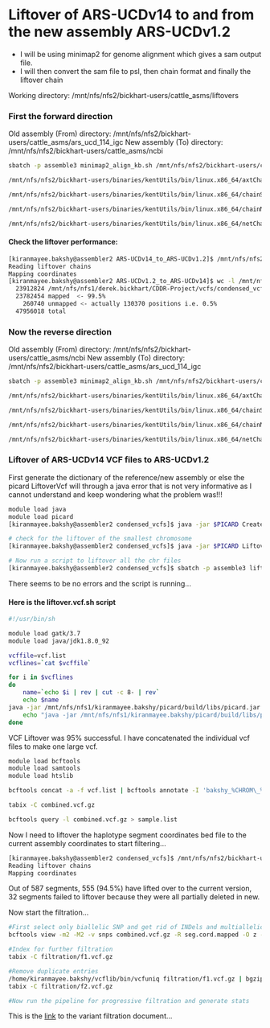 # Liftover of ARS-UCDv14 to and from the new assembly ARS-UCDv1.2 

  * I will be using minimap2 for genome alignment which gives a sam output file. 
  * I will then convert the sam file to psl, then chain format and finally the liftover chain

Working directory: /mnt/nfs/nfs2/bickhart-users/cattle_asms/liftovers

### First the forward direction
Old assembly (From) directory: /mnt/nfs/nfs2/bickhart-users/cattle_asms/ars_ucd_114_igc
New assembly (To) directory: /mnt/nfs/nfs2/bickhart-users/cattle_asms/ncbi

```bash
sbatch -p assemble3 minimap2_align_kb.sh /mnt/nfs/nfs2/bickhart-users/cattle_asms/ars_ucd_114_igc/ARS-UCD1.0.14.clean.wIGCHaps.fasta.mmi /mnt/nfs/nfs2/bickhart-users/cattle_asms/ncbi/ARS-UCD1.2.PlusY.fa

/mnt/nfs/nfs2/bickhart-users/binaries/kentUtils/bin/linux.x86_64/axtChain -linearGap=medium -psl liftovers/ARS-UCDv14_to_ARS-UCDv1.2.psl /mnt/nfs/nfs2/bickhart-users/cattle_asms/ars_ucd_114_igc/ARS-UCD1.0.14.clean.wIGCHaps.fasta.2bit /mnt/nfs/nfs2/bickhart-users/cattle_asms/ncbi/ARS-UCD1.2.PlusY.fa.2bit liftovers/ARS-UCDv14_to_ARS-UCDv1.2.chain

/mnt/nfs/nfs2/bickhart-users/binaries/kentUtils/bin/linux.x86_64/chainSort liftovers/ARS-UCDv14_to_ARS-UCDv1.2.chain liftovers/ARS-UCDv14_to_ARS-UCDv1.2.sorted.chain

/mnt/nfs/nfs2/bickhart-users/binaries/kentUtils/bin/linux.x86_64/chainNet liftovers/ARS-UCDv14_to_ARS-UCDv1.2.sorted.chain /mnt/nfs/nfs2/bickhart-users/cattle_asms/ars_ucd_114_igc/ARS-UCD1.0.14.clean.wIGCHaps.fasta.2bit.info /mnt/nfs/nfs2/bickhart-users/cattle_asms/ncbi/ARS-UCD1.2.PlusY.fa.2bit.info liftovers/ARS-UCDv14_to_ARS-UCDv1.2.net /dev/null

/mnt/nfs/nfs2/bickhart-users/binaries/kentUtils/bin/linux.x86_64/netChainSubset liftovers/ARS-UCDv14_to_ARS-UCDv1.2.net liftovers/ARS-UCDv14_to_ARS-UCDv1.2.sorted.chain liftovers/ARS-UCDv14_to_ARS-UCDv1.2.liftover.chain
```

#### Check the liftover performance:

```bash
[kiranmayee.bakshy@assembler2 ARS-UCDv14_to_ARS-UCDv1.2]$ /mnt/nfs/nfs2/bickhart-users/binaries/kentUtils/bin/linux.x86_64/liftOver /mnt/nfs/nfs1/derek.bickhart/CDDR-Project/vcfs/condensed_vcfs/vcf2bed/test.bed ARS-UCDv14_to_ARS-UCDv1.2.liftover.chain mapped unmapped
Reading liftover chains
Mapping coordinates
[kiranmayee.bakshy@assembler2 ARS-UCDv1.2_to_ARS-UCDv14]$ wc -l /mnt/nfs/nfs1/derek.bickhart/CDDR-Project/vcfs/condensed_vcfs/vcf2bed/test.bed mapped unmapped
  23912824 /mnt/nfs/nfs1/derek.bickhart/CDDR-Project/vcfs/condensed_vcfs/vcf2bed/test.bed
  23782454 mapped  <- 99.5%
    260740 unmapped <- actually 130370 positions i.e. 0.5%
  47956018 total
```

### Now the reverse direction
Old assembly (From) directory: /mnt/nfs/nfs2/bickhart-users/cattle_asms/ncbi
New assembly (To) directory: /mnt/nfs/nfs2/bickhart-users/cattle_asms/ars_ucd_114_igc


```bash
sbatch -p assemble3 minimap2_align_kb.sh /mnt/nfs/nfs2/bickhart-users/cattle_asms/ncbi/ARS-UCD1.2.PlusY.fa.mmi /mnt/nfs/nfs2/bickhart-users/cattle_asms/ars_ucd_114_igc/ARS-UCD1.0.14.clean.wIGCHaps.fasta

/mnt/nfs/nfs2/bickhart-users/binaries/kentUtils/bin/linux.x86_64/axtChain -linearGap=medium -psl liftovers/ARS-UCDv14_to_ARS-UCDv1.2.psl /mnt/nfs/nfs2/bickhart-users/cattle_asms/ncbi/ARS-UCD1.2.PlusY.fa.2bit /mnt/nfs/nfs2/bickhart-users/cattle_asms/ars_ucd_114_igc/ARS-UCD1.0.14.clean.wIGCHaps.fasta.2bit liftovers/ARS-UCDv14_to_ARS-UCDv1.2.chain 

/mnt/nfs/nfs2/bickhart-users/binaries/kentUtils/bin/linux.x86_64/chainSort liftovers/ARS-UCDv14_to_ARS-UCDv1.2.chain liftovers/ARS-UCDv14_to_ARS-UCDv1.2.sorted.chain

/mnt/nfs/nfs2/bickhart-users/binaries/kentUtils/bin/linux.x86_64/chainNet liftovers/ARS-UCDv14_to_ARS-UCDv1.2.sorted.chain /mnt/nfs/nfs2/bickhart-users/cattle_asms/ncbi/ARS-UCD1.2.PlusY.fa.2bit.info /mnt/nfs/nfs2/bickhart-users/cattle_asms/ars_ucd_114_igc/ars_ucd_14_igc_rmask/ARS-UCD1.0.14.clean.wIGCHaps.fasta.2bit.info liftovers/ARS-UCDv14_to_ARS-UCDv1.2.net /dev/null

/mnt/nfs/nfs2/bickhart-users/binaries/kentUtils/bin/linux.x86_64/netChainSubset liftovers/ARS-UCDv14_to_ARS-UCDv1.2.net liftovers/ARS-UCDv14_to_ARS-UCDv1.2.sorted.chain liftovers/ARS-UCDv14_to_ARS-UCDv1.2.liftover.chain
```

### Liftover of ARS-UCDv14 VCF files to ARS-UCDv1.2

First generate the dictionary of the reference/new assembly or else the picard LiftoverVcf will through a java error that is not very informative as I cannot understand and keep wondering what the problem was!!!

```bash
module load java
module load picard
[kiranmayee.bakshy@assembler2 condensed_vcfs]$ java -jar $PICARD CreateSequenceDictionary R=/mnt/nfs/nfs2/bickhart-users/cattle_asms/ncbi/ARS-UCD1.2.PlusY.fa O=/mnt/nfs/nfs2/bickhart-users/cattle_asms/ncbi/ARS-UCD1.2.PlusY.fa.dict  

# check for the liftover of the smallest chromosome
[kiranmayee.bakshy@assembler2 condensed_vcfs]$ java -jar $PICARD LiftoverVcf I=29.vcf.gz O=liftover_to_v1.2/29.vcf CHAIN=/mnt/nfs/nfs2/bickhart-users/cattle_asms/liftovers/ARS-UCDv1.2_to_ARS-UCDv14/ARS-UCDv1.2_to_ARS-UCDv14.liftover.chain REJECT=liftover_to_v1.2/rejected/29.r.vcf R=/mnt/nfs/nfs2/bickhart-users/cattle_asms/ncbi/ARS-UCD1.2.PlusY.fa WRITE_ORIGINAL_POSITION=true

# Now run a script to liftover all the chr files
[kiranmayee.bakshy@assembler2 condensed_vcfs]$ sbatch -p assemble3 liftover.vcf.sh
```
There seems to be no errors and the script is running...

#### Here is the liftover.vcf.sh script

```bash
#!/usr/bin/sh

module load gatk/3.7  
module load java/jdk1.8.0_92

vcffile=vcf.list
vcflines=`cat $vcffile`

for i in $vcflines
do 
	name=`echo $i | rev | cut -c 8- | rev` 
	echo $name
java -jar /mnt/nfs/nfs1/kiranmayee.bakshy/picard/build/libs/picard.jar LiftoverVcf I=$i O=liftover_to_v1.2/$name.vcf CHAIN=/mnt/nfs/nfs2/bickhart-users/cattle_asms/liftovers/ARS-UCDv14_to_ARS-UCDv1.2/ARS-UCDv14_to_ARS-UCDv1.2.liftover.chain REJECT=liftover_to_v1.2/rejected/$name.r.vcf R=/mnt/nfs/nfs2/bickhart-users/cattle_asms/ncbi/ARS-UCD1.2.PlusY.fa WRITE_ORIGINAL_POSITION=true
	echo "java -jar /mnt/nfs/nfs1/kiranmayee.bakshy/picard/build/libs/picard.jar LiftoverVcf I=$i O=liftover_to_v1.2/$name.vcf CHAIN=/mnt/nfs/nfs2/bickhart-users/cattle_asms/liftovers/ARS-UCDv14_to_ARS-UCDv1.2/ARS-UCDv14_to_ARS-UCDv1.2.liftover.chain REJECT=liftover_to_v1.2/rejected/$name.r.vcf R=/mnt/nfs/nfs2/bickhart-users/cattle_asms/ncbi/ARS-UCD1.2.PlusY.fa WRITE_ORIGINAL_POSITION=true"
done
```

VCF Liftover was 95% successful. I have concatenated the individual vcf files to make one large vcf.

```bash
module load bcftools
module load samtools
module load htslib

bcftools concat -a -f vcf.list | bcftools annotate -I 'bakshy_%CHROM\_%POS\_%REF\_%FIRST_ALT' |  bgzip  > combined.vcf.gz

tabix -C combined.vcf.gz

bcftools query -l combined.vcf.gz > sample.list
```

Now I need to liftover the haplotype segment coordinates bed file to the current assembly coordinates to start filtering...

```bash
[kiranmayee.bakshy@assembler2 condensed_vcfs]$ /mnt/nfs/nfs2/bickhart-users/binaries/kentUtils/bin/linux.x86_64/liftOver seg_cord.bed /mnt/nfs/nfs2/bickhart-users/cattle_asms/liftovers/ARS-UCDv14_to_ARS-UCDv1.2/ARS-UCDv14_to_ARS-UCDv1.2.liftover.chain liftover_to_v1.2/seg.cord.mapped liftover_to_v1.2/seg.unmapped
Reading liftover chains
Mapping coordinates
```

Out of 587 segments, 555 (94.5%) have lifted over to the current version, 32 segments failed to liftover because they were all partially deleted in new.

Now start the filtration...

```bash
#First select only biallelic SNP and get rid of INDels and multiallelic SNPs in the regions of interest (seg.cord.mapped)...
bcftools view -m2 -M2 -v snps combined.vcf.gz -R seg.cord.mapped -O z -o filtration/f1.vcf.gz

#Index for further filtration
tabix -C filtration/f1.vcf.gz

#Remove duplicate entries
/home/kiranmayee.bakshy/vcflib/bin/vcfuniq filtration/f1.vcf.gz | bgzip > filtration/f2.vcf.gz 
tabix -C filtration/f2.vcf.gz

#Now run the pipeline for progressive filtration and generate stats

```

This is the [link](https://github.com/bkiranmayee/My_Labnotes/blob/master/CDDR/Filtration_of_ARS-UCDv1.2_coordinates.md) to the variant filtration document...





